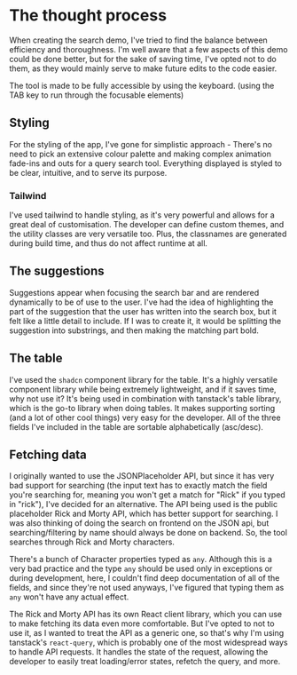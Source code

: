 # The thought process

When creating the search demo, I've tried to find the balance between efficiency and thoroughness. I'm well aware that a few aspects of this demo could be done better, but for the sake of saving time, I've opted not to do them, as they would mainly serve to make future edits to the code easier.

The tool is made to be fully accessible by using the keyboard. (using the TAB key to run through the focusable elements)

## Styling
For the styling of the app, I've gone for simplistic approach - There's no need to pick an extensive colour palette and making complex animation fade-ins and outs for a query search tool. Everything displayed is styled to be clear, intuitive, and to serve its purpose.

### Tailwind
I've used tailwind to handle styling, as it's very powerful and allows for a great deal of customisation. The developer can define custom themes, and the utility classes are very versatile too. Plus, the classnames are generated during build time, and thus do not affect runtime at all.

## The suggestions
Suggestions appear when focusing the search bar and are rendered dynamically to be of use to the user. I've had the idea of highlighting the part of the suggestion that the user has written into the search box, but it felt like a little detail to include. If I was to create it, it would be splitting the suggestion into substrings, and then making the matching part bold.

## The table
I've used the `shadcn` component library for the table. It's a highly versatile component library while being extremely lightweight, and if it saves time, why not use it? It's being used in combination with tanstack's table library, which is the go-to library when doing tables. It makes supporting sorting (and a lot of other cool things) very easy for the developer. All of the three fields I've included in the table are sortable alphabetically (asc/desc).

## Fetching data
I originally wanted to use the JSONPlaceholder API, but since it has very bad support for searching (the input text has to exactly match the field you're searching for, meaning you won't get a match for "Rick" if you typed in "rick"), I've decided for an alternative. The API being used is the public placeholder Rick and Morty API, which has better support for searching. I was also thinking of doing the search on frontend on the JSON api, but searching/filtering by name should always be done on backend. So, the tool searches through Rick and Morty characters.

There's a bunch of Character properties typed as `any`. Although this is a very bad practice and the type `any` should be used only in exceptions or during development, here, I couldn't find deep documentation of all of the fields, and since they're not used anyways, I've figured that typing them as `any` won't have any actual effect.

The Rick and Morty API has its own React client library, which you can use to make fetching its data even more comfortable. But I've opted to not to use it, as I wanted to treat the API as a generic one, so that's why I'm using tanstack's `react-query`, which is probably one of the most widespread ways to handle API requests. It handles the state of the request, allowing the developer to easily treat loading/error states, refetch the query, and more.

